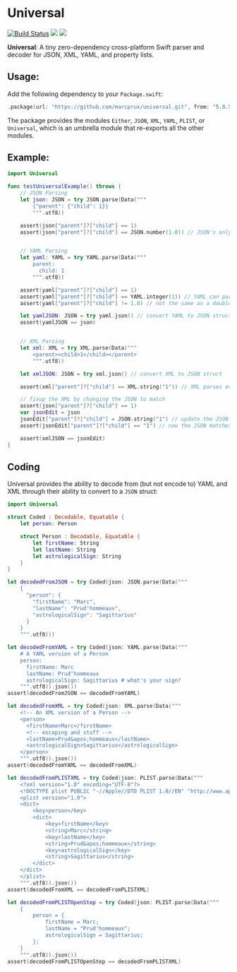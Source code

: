 Universal
=========

[![Build Status](https://github.com/marcprux/universal/workflows/universal%20ci/badge.svg?branch=main)](https://github.com/marcprux/universal/actions)
[![](https://img.shields.io/endpoint?url=https%3A%2F%2Fswiftpackageindex.com%2Fapi%2Fpackages%2Fmarcprux%2Funiversal%2Fbadge%3Ftype%3Dswift-versions)](https://swiftpackageindex.com/marcprux/universal)
[![](https://img.shields.io/endpoint?url=https%3A%2F%2Fswiftpackageindex.com%2Fapi%2Fpackages%2Fmarcprux%2Funiversal%2Fbadge%3Ftype%3Dplatforms)](https://swiftpackageindex.com/marcprux/universal)


**Universal**: A tiny zero-dependency cross-platform Swift parser and decoder for JSON, XML, YAML, and property lists.

## Usage:

Add the following dependency to your `Package.swift`:

```swift
.package(url: "https://github.com/marcprux/universal.git", from: "5.0.5")
```

The package provides the modules `Either`, `JSON`, `XML`, `YAML`, `PLIST`,
or `Universal`, which is an umbrella module that re-exports all the other modules.


## Example:

```swift
import Universal

func testUniversalExample() throws {
    // JSON Parsing
    let json: JSON = try JSON.parse(Data("""
        {"parent": {"child": 1}}
        """.utf8))

    assert(json["parent"]?["child"] == 1)
    assert(json["parent"]?["child"] == JSON.number(1.0)) // JSON's only number is Double


    // YAML Parsing
    let yaml: YAML = try YAML.parse(Data("""
        parent:
          child: 1
        """.utf8))

    assert(yaml["parent"]?["child"] == 1)
    assert(yaml["parent"]?["child"] == YAML.integer(1)) // YAML can parse integers
    assert(yaml["parent"]?["child"] != 1.0) // not the same as a double

    let yamlJSON: JSON = try yaml.json() // convert YAML to JSON struct
    assert(yamlJSON == json)


    // XML Parsing
    let xml: XML = try XML.parse(Data("""
        <parent><child>1</child></parent>
        """.utf8))

    let xmlJSON: JSON = try xml.json() // convert XML to JSON struct

    assert(xml["parent"]?["child"] == XML.string("1")) // XML parses everything as strings

    // fixup the XML by changing the JSON to match
    assert(json["parent"]?["child"] == 1)
    var jsonEdit = json
    jsonEdit["parent"]?["child"] = JSON.string("1") // update the JSON to match
    assert(jsonEdit["parent"]?["child"] == "1") // now the JSON matches

    assert(xmlJSON == jsonEdit)
}
```

## Coding

Universal provides the ability to decode from (but not encode to) YAML and XML
through their ability to convert to a `JSON` struct:


```swift
import Universal

struct Coded : Decodable, Equatable {
    let person: Person

    struct Person : Decodable, Equatable {
        let firstName: String
        let lastName: String
        let astrologicalSign: String
    }
}

let decodedFromJSON = try Coded(json: JSON.parse(Data("""
    {
      "person": {
        "firstName": "Marc",
        "lastName": "Prud'hommeaux",
        "astrologicalSign": "Sagittarius"
      }
    }
    """.utf8)))

let decodedFromYAML = try Coded(json: YAML.parse(Data("""
    # A YAML version of a Person
    person:
      firstName: Marc
      lastName: Prud'hommeaux
      astrologicalSign: Sagittarius # what's your sign?
    """.utf8)).json())
assert(decodedFromJSON == decodedFromYAML)

let decodedFromXML = try Coded(json: XML.parse(Data("""
    <!-- An XML version of a Person -->
    <person>
      <firstName>Marc</firstName>
      <!-- escaping and stuff -->
      <lastName>Prud&apos;hommeaux</lastName>
      <astrologicalSign>Sagittarius</astrologicalSign>
    </person>
    """.utf8)).json())
assert(decodedFromYAML == decodedFromXML)

let decodedFromPLISTXML = try Coded(json: PLIST.parse(Data("""
    <?xml version="1.0" encoding="UTF-8"?>
    <!DOCTYPE plist PUBLIC "-//Apple//DTD PLIST 1.0//EN" "http://www.apple.com/DTDs/PropertyList-1.0.dtd">
    <plist version="1.0">
    <dict>
        <key>person</key>
        <dict>
            <key>firstName</key>
            <string>Marc</string>
            <key>lastName</key>
            <string>Prud&apos;hommeaux</string>
            <key>astrologicalSign</key>
            <string>Sagittarius</string>
        </dict>
    </dict>
    </plist>
    """.utf8)).json())
assert(decodedFromXML == decodedFromPLISTXML)

let decodedFromPLISTOpenStep = try Coded(json: PLIST.parse(Data("""
    {
        person = {
            firstName = Marc;
            lastName = "Prud'hommeaux";
            astrologicalSign = Sagittarius;
        };
    }
    """.utf8)).json())
assert(decodedFromPLISTOpenStep == decodedFromPLISTXML)
```

[Swift Package Manager]: https://swift.org/package-manager
